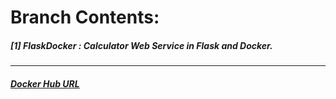 # **Branch Contents:**

##### [1] FlaskDocker : Calculator Web Service in Flask and Docker.

<hr>

##### [Docker Hub URL](https://hub.docker.com/u/rahulvaish/)

